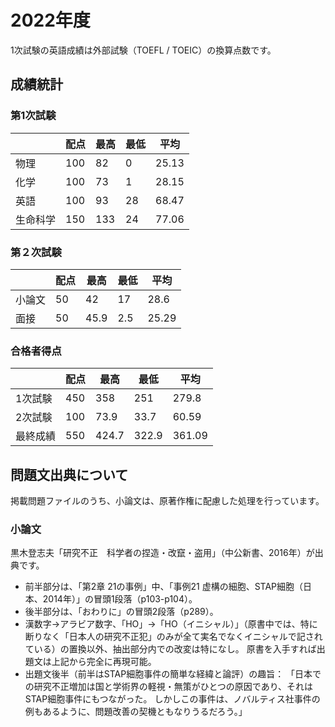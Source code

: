 # 2022年度
1次試験の英語成績は外部試験（TOEFL / TOEIC）の換算点数です。

## 成績統計

### 第1次試験

|          | 配点 | 最高 | 最低 | 平均  |
| -------- | ---- | ---- | ---- | ----- |
| 物理     | 100  | 82   | 0    | 25.13 |
| 化学     | 100  | 73   | 1    | 28.15 |
| 英語     | 100  | 93   | 28   | 68.47 |
| 生命科学 | 150  | 133  | 24   | 77.06 |

### 第２次試験

|        | 配点 | 最高 | 最低 | 平均  |
| ------ | ---- | ---- | ---- | ----- |
| 小論文 | 50   | 42   | 17   | 28.6  |
| 面接   | 50   | 45.9 | 2.5  | 25.29 |

### 合格者得点

|          | 配点 | 最高  | 最低  | 平均   |
| -------- | ---- | ----- | ----- | ------ |
| 1次試験  | 450  | 358   | 251   | 279.8  |
| 2次試験  | 100  | 73.9  | 33.7  | 60.59  |
| 最終成績 | 550  | 424.7 | 322.9 | 361.09 |

## 問題文出典について
掲載問題ファイルのうち、小論文は、原著作権に配慮した処理を行っています。

### 小論文
黒木登志夫「研究不正　科学者の捏造・改竄・盗用」（中公新書、2016年）が出典です。

- 前半部分は、「第2章 21の事例」中、「事例21 虚構の細胞、STAP細胞（日本、2014年）」の冒頭1段落（p103-p104）。
- 後半部分は、「おわりに」の冒頭2段落（p289）。
- 漢数字→アラビア数字、「HO」→「HO（イニシャル）」（原書中では、特に断りなく「日本人の研究不正犯」のみが全て実名でなくイニシャルで記されている）の置換以外、抽出部分内での改変は特になし。
原書を入手すれば出題文は上記から完全に再現可能。
- 出題文後半（前半はSTAP細胞事件の簡単な経緯と論評）の趣旨：
「日本での研究不正増加は国と学術界の軽視・無策がひとつの原因であり、それはSTAP細胞事件にもつながった。
しかしこの事件は、ノバルティス社事件の例もあるように、問題改善の契機ともなりうるだろう。」
